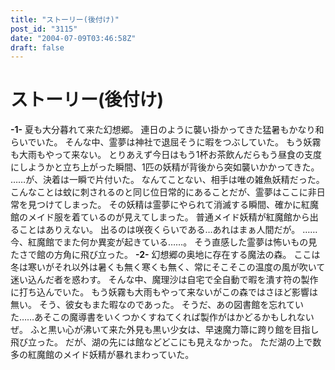```yaml
---
title: "ストーリー(後付け)"
post_id: "3115"
date: "2004-07-09T03:46:58Z"
draft: false
---
```


# ストーリー(後付け)

**-1-** 夏も大分暮れて来た幻想郷。 連日のように襲い掛かってきた猛暑もかなり和らいでいた。 そんな中、霊夢は神社で退屈そうに暇をつぶしていた。 もう妖霧も大雨もやって来ない。 とりあえず今日はもう1杯お茶飲んだらもう昼食の支度にしようかと立ち上がった瞬間、1匹の妖精が背後から突如襲いかかってきた。 ……が、決着は一瞬で片付いた。 なんてことない、相手は唯の雑魚妖精だった。 こんなことは蚊に刺されるのと同じ位日常的にあることだが、霊夢はここに非日常を見つけてしまった。 その妖精は霊夢にやられて消滅する瞬間、確かに紅魔館のメイド服を着ているのが見えてしまった。 普通メイド妖精が紅魔館から出ることはありえない。 出るのは咲夜くらいである…あれはまぁ人間だが。 ……今、紅魔館でまた何か異変が起きている……。 そう直感した霊夢は怖いもの見たさで館の方角に飛び立った。 **-2-** 幻想郷の奥地に存在する魔法の森。 ここは冬は寒いがそれ以外は暑くも無く寒くも無く、常にそこそこの温度の風が吹いて迷い込んだ者を惑わす。 そんな中、魔理沙は自宅で全自動で暇を潰す符の製作に打ち込んでいた。 もう妖霧も大雨もやって来ないがこの森ではさほど影響は無い。 そう、彼女もまた暇なのであった。 そうだ、あの図書館を忘れていた……あそこの魔導書をいくつかくすねてくれば製作がはかどるかもしれないぜ。 ふと黒い心が沸いて来た外見も黒い少女は、早速魔力箒に跨り館を目指し飛び立った。 だが、湖の先には館などどこにも見えなかった。 ただ湖の上で数多の紅魔館のメイド妖精が暴れまわっていた。
